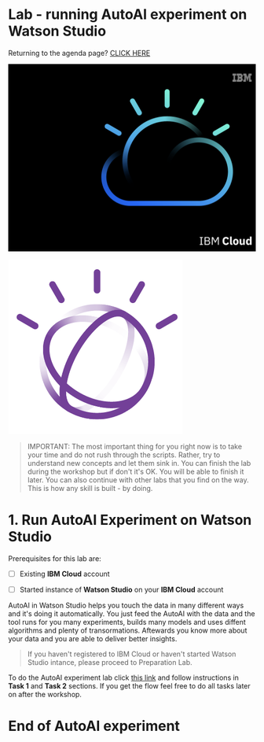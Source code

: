 
# Lab - running AutoAI experiment on Watson Studio  
    
    
    
Returning to the agenda page?  [CLICK HERE](../README.md)  
    
      
     
![w2](../images/w2.png)  
  
    
    

![image-w3-1](../images/w3-1.png)  
    
     
> IMPORTANT: The most important thing for you right now is to take your time and do not rush through the scripts. Rather, try to understand new concepts and let them sink in. You can finish the lab during the workshop but if don't it's OK. You will be able to finish it later.  You can also continue with other labs that you find on the way. This is how any skill is built - by doing.   
    
# 1. Run AutoAI Experiment on Watson Studio  
    
Prerequisites for this lab are:  
  
- [ ] Existing **IBM Cloud** account   
  
- [ ] Started instance of **Watson Studio** on your **IBM Cloud** account   

AutoAI in Watson Studio helps you touch the data in many different ways and it's doing it automatically. You just feed the AutoAI with the data and the tool runs for you many experiments, builds many models and uses diffent algorithms and plenty of transormations. Aftewards you know more about your data and you are able to deliver better insights.    
 
> If you haven't registered to IBM Cloud or haven't started Watson Studio intance, please proceed to Preparation Lab.    
    
  
To do the AutoAI experiment lab click [this link](https://www.ibm.com/cloud/garage/dte/tutorial/ibmr-watson-studio-mldl-made-easy) and follow instructions in **Task 1** and **Task 2** sections. If you get the flow feel free to do all tasks later on after the workshop.  
    
      
# End of AutoAI experiment